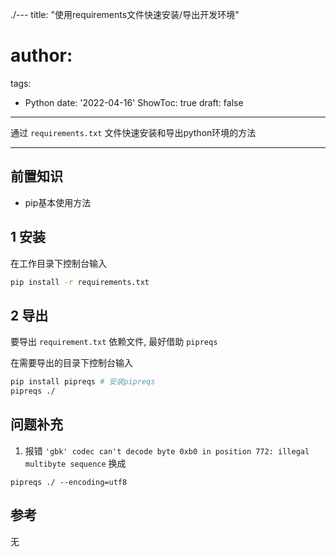 ./---
title: "使用requirements文件快速安装/导出开发环境"
# author: 
tags:
  - Python
date: '2022-04-16'
ShowToc: true
draft: false
---

通过 `requirements.txt` 文件快速安装和导出python环境的方法
<!--more-->

---

## 前置知识

- pip基本使用方法


## 1 安装

在工作目录下控制台输入

```bash
pip install -r requirements.txt
```

## 2 导出

要导出 `requirement.txt` 依赖文件, 最好借助 `pipreqs`

在需要导出的目录下控制台输入

```bash
pip install pipreqs # 安装pipreqs
pipreqs ./
```

## 问题补充
1. 报错 `'gbk' codec can't decode byte 0xb0 in position 772: illegal multibyte sequence`
换成
```shell
pipreqs ./ --encoding=utf8
```

## 参考

无